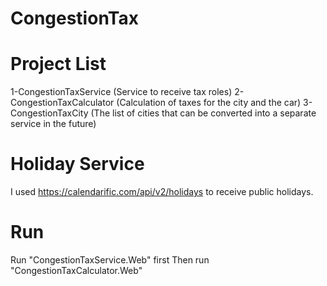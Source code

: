 # CongestionTax

# Project List
1-CongestionTaxService (Service to receive tax roles)
2-CongestionTaxCalculator (Calculation of taxes for the city and the car)
3-CongestionTaxCity (The list of cities that can be converted into a separate service in the future)

# Holiday Service
I used https://calendarific.com/api/v2/holidays to receive public holidays.

# Run
Run "CongestionTaxService.Web" first
Then run "CongestionTaxCalculator.Web"

